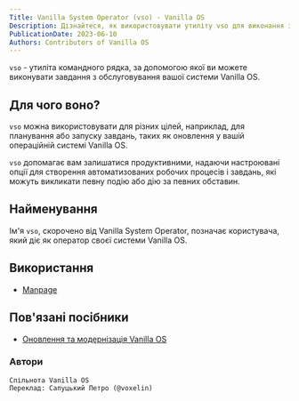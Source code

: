 ```yaml
---
Title: Vanilla System Operator (vso) - Vanilla OS
Description: Дізнайтеся, як використовувати утиліту vso для виконання завдань з обслуговування у Vanilla OS.
PublicationDate: 2023-06-10
Authors: Contributors of Vanilla OS
---
```


`vso` - утиліта командного рядка, за допомогою якої ви можете виконувати завдання з обслуговування вашої системи Vanilla OS.

## Для чого воно?

`vso` можна використовувати для різних цілей, наприклад, для планування або запуску завдань, таких як оновлення у вашій операційній системі Vanilla OS.

`vso` допомагає вам залишатися продуктивними, надаючи настроювані опції для створення автоматизованих робочих процесів і завдань, які можуть викликати певну подію або дію за певних обставин.

## Найменування

Ім'я `vso`, скорочено від Vanilla System Operator, позначає користувача, який діє як оператор своєї системи Vanilla OS.

## Використання

- [Manpage](vso-manpage)

## Пов'язані посібники

- [Оновлення та модернізація Vanilla OS](https://handbook.vanillaos.org/2022/12/10/updates.html)

### Автори

```text
Спільнота Vanilla OS
Переклад: Сапуцький Петро (@voxelin)
```
